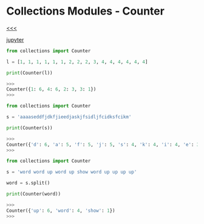 
Collections Modules - Counter
======

[<<<](https://github.com/ttltrk/PRG/blob/master/PY/DOC/OPYM/07_MOD_PACK/MOD_PACK/MOD_PACK.MD)

[jupyter](http://nbviewer.jupyter.org/github/jmportilla/Complete-Python-Bootcamp/blob/master/Collections%20Module.ipynb)

```python
from collections import Counter

l = [1, 1, 1, 1, 1, 1, 2, 2, 2, 3, 4, 4, 4, 4, 4, 4]

print(Counter(l))

>>>
Counter({1: 6, 4: 6, 2: 3, 3: 1})
>>>
```

```python
from collections import Counter

s = 'aaaaseddfjdkfjieedjaskjfsidljfcidksfcikm'

print(Counter(s))

>>>
Counter({'d': 6, 'a': 5, 'f': 5, 'j': 5, 's': 4, 'k': 4, 'i': 4, 'e': 3, 'c': 2, 'l': 1, 'm': 1})
>>>
```

```python
from collections import Counter

s = 'word word up word up show word up up up up'

word = s.split()

print(Counter(word))

>>>
Counter({'up': 6, 'word': 4, 'show': 1})
>>>
```
